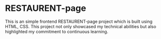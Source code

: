 # RESTAURENT-page
This is an simple frontend RESTAURENT-page project which is built using HTML, CSS. This project not only showcased my technical abilities but also highlighted my commitment to continuous learning.   
